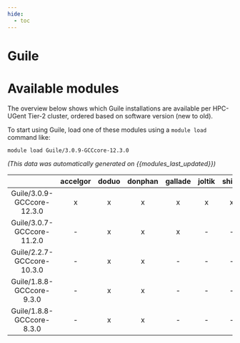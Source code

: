 ```yaml
---
hide:
  - toc
---
```


Guile
=====

# Available modules


The overview below shows which Guile installations are available per HPC-UGent Tier-2 cluster, ordered based on software version (new to old).

To start using Guile, load one of these modules using a `module load` command like:

```shell
module load Guile/3.0.9-GCCcore-12.3.0
```

*(This data was automatically generated on {{modules_last_updated}})*  

| |accelgor|doduo|donphan|gallade|joltik|shinx|
| :---: | :---: | :---: | :---: | :---: | :---: | :---: |
|Guile/3.0.9-GCCcore-12.3.0|x|x|x|x|x|x|
|Guile/3.0.7-GCCcore-11.2.0|-|x|x|x|-|-|
|Guile/2.2.7-GCCcore-10.3.0|-|x|x|-|-|-|
|Guile/1.8.8-GCCcore-9.3.0|-|x|x|-|-|-|
|Guile/1.8.8-GCCcore-8.3.0|-|x|x|-|-|-|

